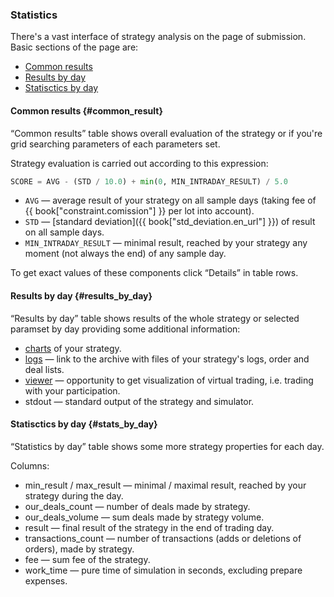 ### Statistics

There's a vast interface of strategy analysis on the page of submission. 
Basic sections of the page are:

- [Common results](#common_result)
- [Results by day](#results_by_day)
- [Statisctics by day](#stats_by_day)

#### Common results {#common_result}

“Common results” table shows overall evaluation of the strategy or if you're grid searching parameters of each parameters set.

Strategy evaluation is carried out according to this expression:<a id="result_formula"></a>

```py
SCORE = AVG - (STD / 10.0) + min(0, MIN_INTRADAY_RESULT) / 5.0
```

- `AVG` — average result of your strategy on all sample days (taking fee of {{ book["constraint.comission"] }} per lot into account).
- `STD` — [standard deviation]({{ book["std_deviation.en_url"] }}) of result on all sample days.
- `MIN_INTRADAY_RESULT` — minimal result, reached by your strategy any moment (not always the end) of any sample day.

To get exact values of these components click “Details” in table rows.

#### Results by day {#results_by_day}

“Results by day” table shows results of the whole strategy or selected paramset by day providing some additional information:

- [charts](charts.md) of your strategy.
- [logs](logs.md) — link to the archive with files of your strategy's logs, order and deal lists.
- [viewer](viewer.md) — opportunity to get visualization of virtual trading, i.e. trading with your participation.
- stdout — standard output of the strategy and simulator.

#### Statisctics by day {#stats_by_day}

“Statistics by day” table shows some more strategy properties for each day.

Columns:

- min_result / max_result — minimal / maximal result, reached by your strategy during the day.
- our_deals_count — number of deals made by strategy.
- our_deals_volume — sum deals made by strategy volume.
- result — final result of the strategy in the end of trading day.
- transactions_count — number of transactions (adds or deletions of orders), made by strategy.
- fee — sum fee of the strategy.
- work_time — pure time of simulation in seconds, excluding prepare expenses.

